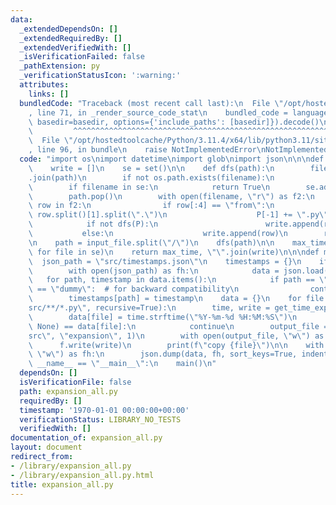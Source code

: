 ```yaml
---
data:
  _extendedDependsOn: []
  _extendedRequiredBy: []
  _extendedVerifiedWith: []
  _isVerificationFailed: false
  _pathExtension: py
  _verificationStatusIcon: ':warning:'
  attributes:
    links: []
  bundledCode: "Traceback (most recent call last):\n  File \"/opt/hostedtoolcache/Python/3.11.4/x64/lib/python3.11/site-packages/onlinejudge_verify/documentation/build.py\"\
    , line 71, in _render_source_code_stat\n    bundled_code = language.bundle(stat.path,\
    \ basedir=basedir, options={'include_paths': [basedir]}).decode()\n          \
    \         ^^^^^^^^^^^^^^^^^^^^^^^^^^^^^^^^^^^^^^^^^^^^^^^^^^^^^^^^^^^^^^^^^^^^^^^^^^^^^^^^^\n\
    \  File \"/opt/hostedtoolcache/Python/3.11.4/x64/lib/python3.11/site-packages/onlinejudge_verify/languages/python.py\"\
    , line 96, in bundle\n    raise NotImplementedError\nNotImplementedError\n"
  code: "import os\nimport datetime\nimport glob\nimport json\n\n\ndef get_time_expfile(input_file):\n\
    \    write = []\n    se = set()\n\n    def dfs(path):\n        filename = \"/\"\
    .join(path)\n        if not os.path.exists(filename):\n            return False\n\
    \        if filename in se:\n            return True\n        se.add(filename)\n\
    \        path.pop()\n        with open(filename, \"r\") as f2:\n            for\
    \ row in f2:\n                if row[:4] == \"from\":\n                    P =\
    \ row.split()[1].split(\".\")\n                    P[-1] += \".py\"\n        \
    \            if not dfs(P):\n                        write.append(row)\n     \
    \           else:\n                    write.append(row)\n        return True\n\
    \n    path = input_file.split(\"/\")\n    dfs(path)\n\n    max_time = max(datetime.datetime.fromtimestamp(os.path.getmtime(file))\
    \ for file in se)\n    return max_time, \"\".join(write)\n\n\ndef main():\n  \
    \  json_path = \"src/timestamps.json\"\n    timestamps = {}\n    if os.path.exists(json_path):\n\
    \        with open(json_path) as fh:\n            data = json.load(fh)\n     \
    \   for path, timestamp in data.items():\n            if path == \"~\" and timestamp\
    \ == \"dummy\":  # for backward compatibility\n                continue\n    \
    \        timestamps[path] = timestamp\n    data = {}\n    for file in glob.glob(\"\
    src/**/*.py\", recursive=True):\n        time, write = get_time_expfile(file)\n\
    \        data[file] = time.strftime(\"%Y-%m-%d %H:%M:%S\")\n        if timestamps.get(file,\
    \ None) == data[file]:\n            continue\n        output_file = file.replace(\"\
    src\", \"expansion\", 1)\n        with open(output_file, \"w\") as f:\n      \
    \      f.write(write)\n        print(f\"copy {file}\")\n\n    with open(json_path,\
    \ \"w\") as fh:\n        json.dump(data, fh, sort_keys=True, indent=0)\n\n\nif\
    \ __name__ == \"__main__\":\n    main()\n"
  dependsOn: []
  isVerificationFile: false
  path: expansion_all.py
  requiredBy: []
  timestamp: '1970-01-01 00:00:00+00:00'
  verificationStatus: LIBRARY_NO_TESTS
  verifiedWith: []
documentation_of: expansion_all.py
layout: document
redirect_from:
- /library/expansion_all.py
- /library/expansion_all.py.html
title: expansion_all.py
---
```

